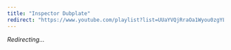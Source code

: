```yaml
---
title: "Inspector Dubplate"
redirect: "https://www.youtube.com/playlist?list=UUaYVQjRraOa1Wyou0zgYLSg"
---
```


_Redirecting..._
